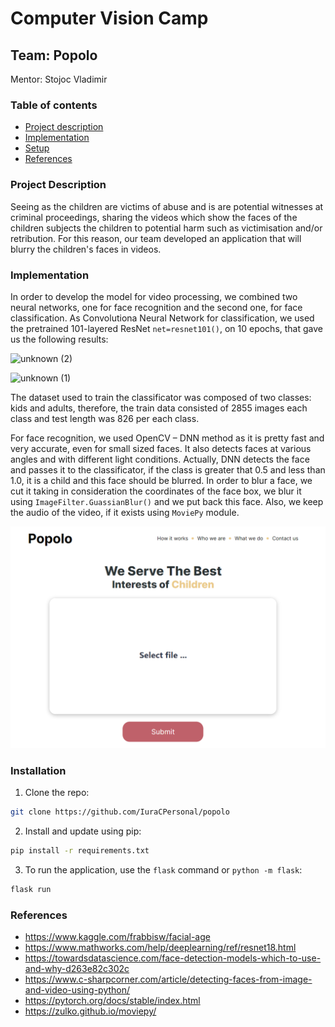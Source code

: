 # Computer Vision Camp
## Team: Popolo
Mentor: Stojoc Vladimir

### Table of contents
* [Project description](#description)
* [Implementation](#implementation)
* [Setup](#setup)
* [References](#references)

### Project Description

Seeing as the children are victims of abuse and is are potential witnesses at criminal proceedings, sharing the videos which show the faces of the children subjects the children to potential harm such as victimisation and/or retribution. For this reason, our team developed an application that will blurry the children's faces in videos. 

### Implementation
In order to develop the model for video processing, we combined two neural networks, one for face recognition and the second one, for face classification. As Convolutiona Neural Network for classification, we used the pretrained 101-layered ResNet ```net=resnet101()```, on 10 epochs, that gave us the following results:

![unknown (2)](https://user-images.githubusercontent.com/56044286/144707619-86404cd4-9a09-4b56-b995-0eeb75890c62.png)

![unknown (1)](https://user-images.githubusercontent.com/56044286/144707618-0139a1e3-6524-484e-b056-34805531cf37.png)


The dataset used to train the classificator was composed of two classes: kids and adults, therefore, the train data consisted of 2855 images each class and test length was 826 per each class.

For face recognition, we used OpenCV – DNN method as it is pretty fast and very accurate, even for small sized faces. It also detects faces at various angles and with different light conditions. Actually, DNN detects the face and passes it to the classificator, if the class is greater that 0.5 and less than 1.0, it is a child and this face should be blurred. In order to blur a face, we cut it taking in consideration the coordinates of the face box, we blur it using ```ImageFilter.GuassianBlur()``` and we put back this face. Also, we keep the audio of the video, if it exists using ```MoviePy``` module.

<img src="demo.png" />

### Installation

1. Clone the repo:

```sh
git clone https://github.com/IuraCPersonal/popolo
```

2. Install and update using pip:

```sh
pip install -r requirements.txt
```

3. To run the application, use the `flask` command or `python -m flask`:

```sh
flask run
```

### References
* https://www.kaggle.com/frabbisw/facial-age
* https://www.mathworks.com/help/deeplearning/ref/resnet18.html
* https://towardsdatascience.com/face-detection-models-which-to-use-and-why-d263e82c302c
* https://www.c-sharpcorner.com/article/detecting-faces-from-image-and-video-using-python/
* https://pytorch.org/docs/stable/index.html
* https://zulko.github.io/moviepy/
